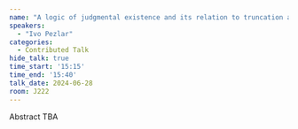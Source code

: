 ```yaml
---
name: "A logic of judgmental existence and its relation to truncation and proof irrelevance"
speakers:
  - "Ivo Pezlar"
categories:
  - Contributed Talk
hide_talk: true
time_start: '15:15'
time_end: '15:40'
talk_date: 2024-06-28
room: J222
---
```


Abstract TBA
